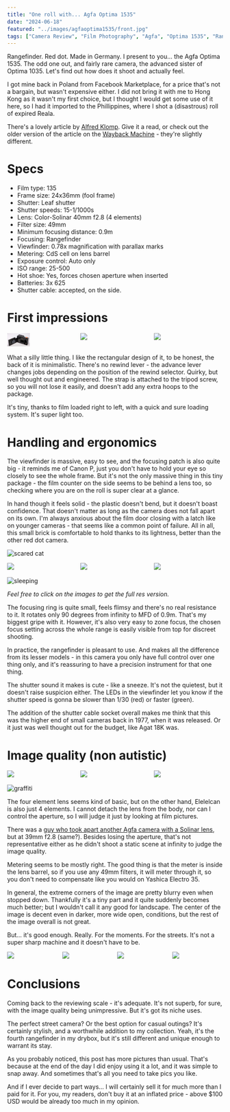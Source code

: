 ```yaml
---
title: "One roll with... Agfa Optima 1535"
date: "2024-06-18"
featured: "../images/agfaoptima1535/front.jpg"
tags: ["Camera Review", "Film Photography", "Agfa", "Optima 1535", "Rangefinder"]
---
```


Rangefinder. Red dot. Made in Germany. I present to you... the Agfa Optima 1535. The odd one out, and fairly rare camera, the advanced sister of Optima 1035. Let's find out how does it shoot and actually feel.

I got mine back in Poland from Facebook Marketplace, for a price that's not a bargain, but wasn't expensive either. I did not bring it with me to Hong Kong as it wasn't my first choice, but I thought I would get some use of it here, so I had it imported to the Phillippines, where I shot a (disastrous) roll of expired Reala.

There's a lovely article by [Alfred Klomp](http://cameras.alfredklomp.com/optima1535/). Give it a read, or check out the older version of the article on the [Wayback Machine](https://web.archive.org/web/20031008004644/home.planet.nl/~ucklomp/optima1535/index.htm) - they're slightly different.

# Specs

* Film type: 135
* Frame size: 24x36mm (fool frame)
* Shutter: Leaf shutter
* Shutter speeds: 15-1/1000s
* Lens: Color-Solinar 40mm f2.8 (4 elements)
* Filter size: 49mm
* Minimum focusing distance: 0.9m
* Focusing: Rangefinder
* Viewfinder: 0.78x magnification with parallax marks
* Metering: CdS cell on lens barrel
* Exposure control: Auto only
* ISO range: 25-500
* Hot shoe: Yes, forces chosen aperture when inserted
* Batteries: 3x 625
* Shutter cable: accepted, on the side.

# First impressions

<div style="display:flex">
    <div style="flex:1;padding-left;">
        <img src="../images/agfaoptima1535/openback.jpg" width="33%"/>
    </div>
    <div style="flex:1;padding-left:10px;">
        <img src="../images/agfaoptima1535/incase.jpg" width="33%"/>
    </div>
    <div style="flex:1;padding-left:10px;">
        <img src="../images/agfaoptima1535/strapback.jpg" width="33%"/>
    </div>
</div>

What a silly little thing. I like the rectangular design of it, to be honest, the back of it is minimalistic. There's no rewind lever - the advance lever changes jobs depending on the position of the rewind selector. Quirky, but well thought out and engineered. The strap is attached to the tripod screw, so you will not lose it easily, and doesn't add any extra hoops to the package.

It's tiny, thanks to film loaded right to left, with a quick and sure loading system. It's super light too.

# Handling and ergonomics

The viewfinder is massive, easy to see, and the focusing patch is also quite big - it reminds me of Canon P, just you don't have to hold your eye so closely to see the whole frame. But it's not the only massive thing in this tiny package - the film counter on the side seems to be behind a lens too, so checking where you are on the roll is super clear at a glance.

In hand though it feels solid - the plastic doesn't bend, but it doesn't boast confidence. That doesn't matter as long as the camera does not fall apart on its own. I'm always anxious about the film door closing with a latch like on younger cameras - that seems like a common point of failure. All in all, this small brick is comfortable to hold thanks to its lightness, better than the other red dot camera.

![scared cat](../images/agfaoptima1535/pics/scared_cat.jpg)

<div style="display:flex">
    <div style="flex:1;padding-left;">
        <img src="../images/agfaoptima1535/pics/meat.jpg" width="33%"/>
    </div>
    <div style="flex:1;padding-left:10px;">
        <img src="../images/agfaoptima1535/pics/alley.jpg" width="33%"/>
    </div>
    <div style="flex:1;padding-left:10px;">
        <img src="../images/agfaoptima1535/pics/bowls.jpg" width="33%"/>
    </div>
</div>

![sleeping](../images/agfaoptima1535/pics/sleeping.jpg)

_Feel free to click on the images to get the full res version._

The focusing ring is quite small, feels flimsy and there's no real resistance to it. It rotates only 90 degrees from infinity to MFD of 0.9m. That's my biggest gripe with it. However, it's also very easy to zone focus, the chosen focus setting across the whole range is easily visible from top for discreet shooting.

In practice, the rangefinder is pleasant to use. And makes all the difference from its lesser models - in this camera you only have full control over one thing only, and it's reassuring to have a precision instrument for that one thing.

The shutter sound it makes is cute - like a sneeze. It's not the quietest, but it doesn't raise suspicion either. The LEDs in the viewfinder let you know if the shutter speed is gonna be slower than 1/30 (red) or faster (green).

The addition of the shutter cable socket overall makes me think that this was the higher end of small cameras back in 1977, when it was released. Or it just was well thought out for the budget, like Agat 18K was.

# Image quality (non autistic)

<div style="display:flex">
    <div style="flex:1;padding-left;">
        <img src="../images/agfaoptima1535/pics/admiralty.jpg" width="33%"/>
    </div>
    <div style="flex:1;padding-left:10px;">
        <img src="../images/agfaoptima1535/pics/field.jpg" width="33%"/>
    </div>
    <div style="flex:1;padding-left:10px;">
        <img src="../images/agfaoptima1535/pics/pylon.jpg" width="33%"/>
    </div>
</div>

![graffiti](../images/agfaoptima1535/pics/graffiti.jpg)

The four element lens seems kind of basic, but on the other hand, Elelelcan is also just 4 elements. I cannot detach the lens from the body, nor can I control the aperture, so I will judge it just by looking at film pictures.

There was a [guy who took apart another Agfa camera with a Solinar lens](https://www.flickr.com/groups/2877726@N21/discuss/72157667853076495/), but at 39mm f2.8 (same?). Besides losing the aperture, that's not representative either as he didn't shoot a static scene at infinity to judge the image quality.

Metering seems to be mostly right. The good thing is that the meter is inside the lens barrel, so if you use any 49mm filters, it will meter through it, so you don't need to compensate like you would on Yashica Electro 35.

In general, the extreme corners of the image are pretty blurry even when stopped down. Thankfully it's a tiny part and it quite suddenly becomes much better; but I wouldn't call it any good for landscape. The center of the image is decent even in darker, more wide open, conditions, but the rest of the image overall is not great.

But... it's good enough. Really. For the moments. For the streets. It's not a super sharp machine and it doesn't have to be.

<div style="display:flex">
    <div style="flex:1;padding-left;">
        <img src="../images/agfaoptima1535/pics/pipe.jpg" width="25%"/>
    </div>
    <div style="flex:1;padding-left:10px;">
        <img src="../images/agfaoptima1535/pics/shop.jpg" width="25%"/>
    </div>
    <div style="flex:1;padding-left:10px;">
        <img src="../images/agfaoptima1535/pics/train_leak.jpg" width="25%"/>
    </div>
    <div style="flex:1;padding-left:10px;">
        <img src="../images/agfaoptima1535/pics/train_2.jpg" width="25%"/>
    </div>
</div>

# Conclusions

Coming back to the reviewing scale - it's adequate. It's not superb, for sure, with the image quality being unimpressive. But it's got its niche uses.

The perfect street camera? Or the best option for casual outings? It's certainly stylish, and a worthwhile addition to my collection. Yeah, it's the fourth rangefinder in my drybox, but it's still different and unique enough to warrant its stay.

As you probably noticed, this post has more pictures than usual. That's because at the end of the day I did enjoy using it a lot, and it was simple to snap away. And sometimes that's all you need to take pics you like.

And if I ever decide to part ways... I will certainly sell it for much more than I paid for it. For you, my readers, don't buy it at an inflated price - above $100 USD would be already too much in my opinion.